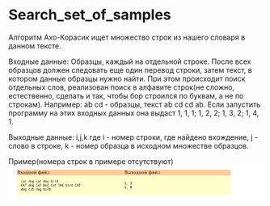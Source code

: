 # Search_set_of_samples
Алгоритм Ахо-Корасик ищет множество строк из нашего словаря в данном тексте.

Входные данные:
Образцы, каждый на отдельной строке. После всех образцов должен следовать еще один перевод строки, затем текст, в котором данные образцы
нужно найти. При этом происходит поиск отдельных слов, реализован поиск в алфавите строк(не сложно, естественно, сделать и так, чтобы бор строился по буквам, а не по строкам). Например: ab cd - образцы, текст ab cd      cd ab. Если запустить программу на этих входных данных она выдаст 1, 1, 1; 1, 2, 2; 1, 3, 2; 1, 4, 1.

Выходные данные: i,j,k где i - номер строки, где найдено вхождение, j - слово в строке,
k - номер образца в исходном множестве образцов.

Пример(номера строк в примере отсутствуют)
![Пример](example.png) 
